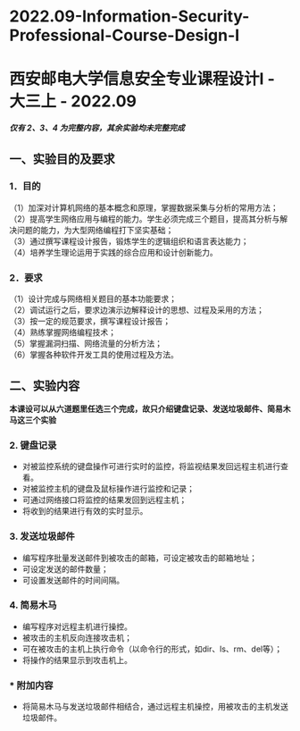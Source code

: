 # 2022.09-Information-Security-Professional-Course-Design-I
# 西安邮电大学信息安全专业课程设计I - 大三上 - 2022.09

***仅有 2、3、4 为完整内容，其余实验均未完整完成***

## 一、实验目的及要求
### 1．目的
（1）加深对计算机网络的基本概念和原理，掌握数据采集与分析的常用方法；<br>
（2）提高学生网络应用与编程的能力。学生必须完成三个题目，提高其分析与解决问题的能力，为大型网络编程打下坚实基础；<br>
（3）通过撰写课程设计报告，锻炼学生的逻辑组织和语言表达能力；<br>
（4）培养学生理论运用于实践的综合应用和设计创新能力。
### 2．要求
（1）设计完成与网络相关题目的基本功能要求；<br>
（2）调试运行之后，要求边演示边解释设计的思想、过程及采用的方法；<br>
（3）按一定的规范要求，撰写课程设计报告；<br>
（4）熟练掌握网络编程技术；<br>
（5）掌握漏洞扫描、网络流量的分析方法；<br>
（6）掌握各种软件开发工具的使用过程及方法。
## 二、实验内容
**本课设可以从六道题里任选三个完成，故只介绍键盘记录、发送垃圾邮件、简易木马这三个实验**
### 2. 键盘记录
- 对被监控系统的键盘操作可进行实时的监控，将监视结果发回远程主机进行查看。
- 对被监控主机的键盘及鼠标操作进行监控和记录；
- 可通过网络接口将监控的结果发回到远程主机；
- 将收到的结果进行有效的实时显示。

### 3. 发送垃圾邮件
- 编写程序批量发送邮件到被攻击的邮箱，可设定被攻击的邮箱地址；
- 可设定发送的邮件数量；
- 可设置发送邮件的时间间隔。
### 4. 简易木马
- 编写程序对远程主机进行操控。
- 被攻击的主机反向连接攻击机；
- 可在被攻击的主机上执行命令（以命令行的形式，如dir、ls、rm、del等）；
- 将操作的结果显示到攻击机上。
### * 附加内容
- 将简易木马与发送垃圾邮件相结合，通过远程主机操控，用被攻击的主机发送垃圾邮件。
